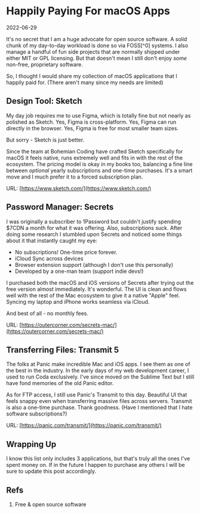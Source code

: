# Happily Paying For macOS Apps

2022-06-29

It's no secret that I am a huge advocate for open source software. A solid chunk of my day-to-day workload is done so via FOSS[^0] systems. I also manage a handful of fun side projects that are normally shipped under either MIT or GPL licensing. But that doesn't mean I still don't enjoy _some_ non-free, proprietary software.

So, I thought I would share my collection of macOS applications that I happily paid for. (There aren't many since my needs are limited)

## Design Tool: Sketch

My day job requires me to use Figma, which is totally fine but not nearly as polished as Sketch. Yes, Figma is cross-platform. Yes, Figma can run directly in the browser. Yes, Figma is free for most smaller team sizes.

But sorry - Sketch is just better.

Since the team at Bohemian Coding have crafted Sketch specifically for macOS it feels native, runs extremely well and fits in with the rest of the ecosystem. The pricing model is okay in my books too, balancing a fine line between _optional_ yearly subscriptions and one-time purchases. It's a smart move and I much prefer it to a forced subscription plan.

URL: [https://www.sketch.com/](https://www.sketch.com/)


## Password Manager: Secrets

I was originally a subscriber to 1Password but couldn't justify spending $7CDN a month for what it was offering. Also, subscriptions suck. After doing some research I stumbled upon Secrets and noticed some things about it that instantly caught my eye:

- No subscriptions! One-time price forever.
- iCloud Sync across devices
- Browser extension support (although I don't use this personally)
- Developed by a one-man team (support indie devs!)

I purchased both the macOS and iOS versions of Secrets after trying out the free version almost immediately. It's wonderful. The UI is clean and flows well with the rest of the Mac ecosystem to give it a native "Apple" feel. Syncing my laptop and iPhone works seamless via iCloud.

And best of all - no monthly fees.

URL: [https://outercorner.com/secrets-mac/](https://outercorner.com/secrets-mac/)


## Transferring Files: Transmit 5

The folks at Panic make incredible Mac and iOS apps. I see them as one of the best in the industry. In the early days of my web development career, I used to run Coda exclusively. I've since moved on the Sublime Text but I still have fond memories of the old Panic editor.

As for FTP access, I still use Panic's Transmit to this day. Beautiful UI that feels snappy even when transferring massive files across servers. Transmit is also a one-time purchase. Thank goodness. (Have I mentioned that I hate software subscriptions?)

URL: [https://panic.com/transmit/](https://panic.com/transmit/)


## Wrapping Up

I know this list only includes 3 applications, but that's truly all the ones I've spent money on. If in the future I happen to purchase any others I will be sure to update this post accordingly.

## Refs

1. Free &amp; open source software


